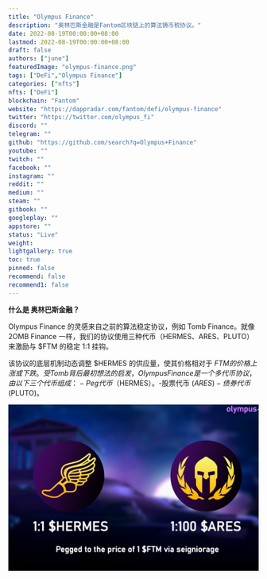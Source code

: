 ```yaml
---
title: "Olympus Finance"
description: "奥林巴斯金融是Fantom区块链上的算法铸币税协议。"
date: 2022-08-19T00:00:00+08:00
lastmod: 2022-08-19T00:00:00+08:00
draft: false
authors: ["june"]
featuredImage: "olympus-finance.png"
tags: ["DeFi","Olympus Finance"]
categories: ["nfts"]
nfts: ["DeFi"]
blockchain: "Fantom"
website: "https://dappradar.com/fantom/defi/olympus-finance"
twitter: "https://twitter.com/olympus_fi"
discord: ""
telegram: ""
github: "https://github.com/search?q=Olympus+Finance"
youtube: ""
twitch: ""
facebook: ""
instagram: ""
reddit: ""
medium: ""
steam: ""
gitbook: ""
googleplay: ""
appstore: ""
status: "Live"
weight: 
lightgallery: true
toc: true
pinned: false
recommend: false
recommend1: false
---
```


**什么是 奥林巴斯金融？**

Olympus Finance 的灵感来自之前的算法稳定协议，例如 Tomb Finance。就像 2OMB Finance 一样，我们的协议使用三种代币（HERMES、ARES、PLUTO）来激励与 $FTM 的稳定 1:1 挂钩。

该协议的底层机制动态调整 $HERMES 的供应量，使其价格相对于 $FTM 的价格上涨或下跌。受 Tomb 背后最初想法的启发，Olympus Finance 是一个多代币协议，由以下三个代币组成：-Peg 代币（$HERMES）。-股票代币 ($ARES) -债券代币 ($PLUTO)。

![Olympus Finance](64.png)

